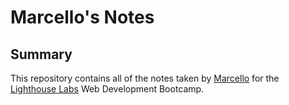 # Marcello's Notes

## Summary
This repository contains all of the notes taken by [Marcello](https://github.com/marcelloak) for the [Lighthouse Labs](https://www.lighthouselabs.ca/) Web Development Bootcamp.
